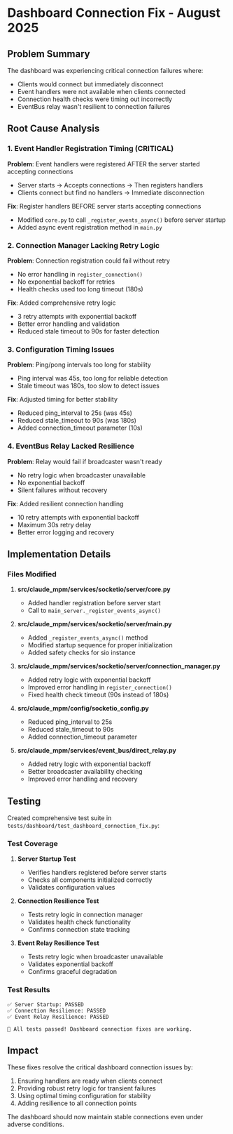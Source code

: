 # Dashboard Connection Fix - August 2025

## Problem Summary
The dashboard was experiencing critical connection failures where:
- Clients would connect but immediately disconnect
- Event handlers were not available when clients connected
- Connection health checks were timing out incorrectly
- EventBus relay wasn't resilient to connection failures

## Root Cause Analysis

### 1. Event Handler Registration Timing (CRITICAL)
**Problem**: Event handlers were registered AFTER the server started accepting connections
- Server starts → Accepts connections → Then registers handlers
- Clients connect but find no handlers → Immediate disconnection

**Fix**: Register handlers BEFORE server starts accepting connections
- Modified `core.py` to call `_register_events_async()` before server startup
- Added async event registration method in `main.py`

### 2. Connection Manager Lacking Retry Logic
**Problem**: Connection registration could fail without retry
- No error handling in `register_connection()`
- No exponential backoff for retries
- Health checks used too long timeout (180s)

**Fix**: Added comprehensive retry logic
- 3 retry attempts with exponential backoff
- Better error handling and validation
- Reduced stale timeout to 90s for faster detection

### 3. Configuration Timing Issues
**Problem**: Ping/pong intervals too long for stability
- Ping interval was 45s, too long for reliable detection
- Stale timeout was 180s, too slow to detect issues

**Fix**: Adjusted timing for better stability
- Reduced ping_interval to 25s (was 45s)
- Reduced stale_timeout to 90s (was 180s)  
- Added connection_timeout parameter (10s)

### 4. EventBus Relay Lacked Resilience
**Problem**: Relay would fail if broadcaster wasn't ready
- No retry logic when broadcaster unavailable
- No exponential backoff
- Silent failures without recovery

**Fix**: Added resilient connection handling
- 10 retry attempts with exponential backoff
- Maximum 30s retry delay
- Better error logging and recovery

## Implementation Details

### Files Modified

1. **src/claude_mpm/services/socketio/server/core.py**
   - Added handler registration before server start
   - Call to `main_server._register_events_async()`

2. **src/claude_mpm/services/socketio/server/main.py**
   - Added `_register_events_async()` method
   - Modified startup sequence for proper initialization
   - Added safety checks for sio instance

3. **src/claude_mpm/services/socketio/server/connection_manager.py**
   - Added retry logic with exponential backoff
   - Improved error handling in `register_connection()`
   - Fixed health check timeout (90s instead of 180s)

4. **src/claude_mpm/config/socketio_config.py**
   - Reduced ping_interval to 25s
   - Reduced stale_timeout to 90s
   - Added connection_timeout parameter

5. **src/claude_mpm/services/event_bus/direct_relay.py**
   - Added retry logic with exponential backoff
   - Better broadcaster availability checking
   - Improved error handling and recovery

## Testing

Created comprehensive test suite in `tests/dashboard/test_dashboard_connection_fix.py`:

### Test Coverage
1. **Server Startup Test**
   - Verifies handlers registered before server starts
   - Checks all components initialized correctly
   - Validates configuration values

2. **Connection Resilience Test**
   - Tests retry logic in connection manager
   - Validates health check functionality
   - Confirms connection state tracking

3. **Event Relay Resilience Test**
   - Tests retry logic when broadcaster unavailable
   - Validates exponential backoff
   - Confirms graceful degradation

### Test Results
```
✅ Server Startup: PASSED
✅ Connection Resilience: PASSED  
✅ Event Relay Resilience: PASSED

🎉 All tests passed! Dashboard connection fixes are working.
```

## Impact

These fixes resolve the critical dashboard connection issues by:
1. Ensuring handlers are ready when clients connect
2. Providing robust retry logic for transient failures
3. Using optimal timing configuration for stability
4. Adding resilience to all connection points

The dashboard should now maintain stable connections even under adverse conditions.